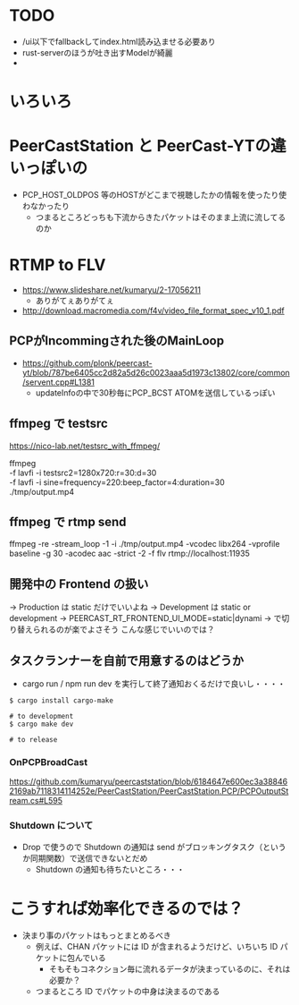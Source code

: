 
# TODO
- /ui以下でfallbackしてindex.html読み込ませる必要あり
- rust-serverのほうが吐き出すModelが綺麗
- 

# いろいろ
# PeerCastStation と PeerCast-YTの違いっぽいの
- PCP_HOST_OLDPOS 等のHOSTがどこまで視聴したかの情報を使ったり使わなかったり
  - つまるところどっちも下流からきたパケットはそのまま上流に流してるのか


# RTMP to FLV
- https://www.slideshare.net/kumaryu/2-17056211
  - ありがてぇありがてぇ
- http://download.macromedia.com/f4v/video_file_format_spec_v10_1.pdf

## PCPがIncommingされた後のMainLoop
- https://github.com/plonk/peercast-yt/blob/787be6405cc2d82a5d26c0023aaa5d1973c13802/core/common/servent.cpp#L1381
  - updateInfoの中で30秒毎にPCP_BCST ATOMを送信しているっぽい

## ffmpeg で testsrc

https://nico-lab.net/testsrc_with_ffmpeg/

ffmpeg \
 -f lavfi -i testsrc2=1280x720:r=30:d=30 \
 -f lavfi -i sine=frequency=220:beep_factor=4:duration=30 \
 ./tmp/output.mp4

## ffmpeg で rtmp send

ffmpeg -re -stream_loop -1 -i ./tmp/output.mp4 -vcodec libx264 -vprofile baseline -g 30 -acodec aac -strict -2 -f flv rtmp://localhost:11935

## 開発中の Frontend の扱い

-> Production は static だけでいいよね
-> Development は static or development
-> PEERCAST_RT_FRONTEND_UI_MODE=static|dynami
-> で切り替えられるのが楽でよさそう
こんな感じでいいのでは？

## タスクランナーを自前で用意するのはどうか

- cargo run / npm run dev を実行して終了通知おくるだけで良いし・・・・

```
$ cargo install cargo-make

# to development
$ cargo make dev

# to release
```

### OnPCPBroadCast

https://github.com/kumaryu/peercaststation/blob/6184647e600ec3a388462169ab7118314114252e/PeerCastStation/PeerCastStation.PCP/PCPOutputStream.cs#L595

### Shutdown について

- Drop で使うので Shutdown の通知は send がブロッキングタスク（というか同期関数）で送信できないとだめ
  - Shutdown の通知も待ちたいところ・・・

# こうすれば効率化できるのでは？

- 決まり事のパケットはもっとまとめるべき
  - 例えば、CHAN パケットには ID が含まれるようだけど、いちいち ID パケットに包んでいる
    - そもそもコネクション毎に流れるデータが決まっているのに、それは必要か？
  - つまるところ ID でパケットの中身は決まるのである
